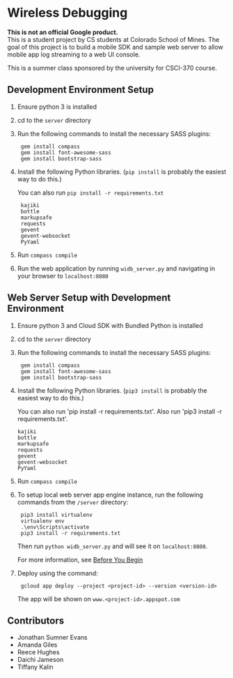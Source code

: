 # Wireless Debugging
**This is not an official Google product.**
<br />
This is a student project by CS students at Colorado School of Mines. The goal
of this project is to build a mobile SDK and sample web server to allow mobile
app log streaming to a web UI console.

This is a summer class sponsored by the university for CSCI-370 course.

## Development Environment Setup
1. Ensure python 3 is installed

2. cd to the `server` directory

3. Run the following commands to install the necessary SASS plugins:

        gem install compass
        gem install font-awesome-sass
        gem install bootstrap-sass

4. Install the following Python libraries. (`pip install` is probably the
   easiest way to do this.)

   You can also run `pip install -r requirements.txt`

        kajiki
        bottle
        markupsafe
        requests
        gevent
        gevent-websocket
        PyYaml

5. Run `compass compile`

6. Run the web application by running `widb_server.py` and navigating in your
   browser to `localhost:8080`

## Web Server Setup with Development Environment 
1. Ensure python 3 and Cloud SDK with Bundled Python is installed

2. cd to the `server` directory
 
2. Run the following commands to install the necessary SASS plugins:

        gem install compass
        gem install font-awesome-sass
        gem install bootstrap-sass

3. Install the following Python libraries. (`pip3 install` is probably the
   easiest way to do this.)

   You can also run 'pip install -r requirements.txt'. Also run 'pip3 install -r
   requirements.txt'.

       kajiki
       bottle
       markupsafe
       requests
       gevent
       gevent-websocket
       PyYaml

4. Run `compass compile`

5. To setup local web server app engine instance, run the following commands
   from the `/server` directory:

        pip3 install virtualenv
        virtualenv env
        .\env\Scripts\activate
        pip3 install -r requirements.txt

    Then run `python widb_server.py` and will see it on `localhost:8080`.

    For more information, see [Before You
    Begin](https://cloud.google.com/appengine/docs/flexible/python/quickstart#before-you-begin)

6. Deploy using the command:

        gcloud app deploy --project <project-id> --version <version-id>

   The app will be shown on `www.<project-id>.appspot.com`

## Contributors
- Jonathan Sumner Evans
- Amanda Giles
- Reece Hughes
- Daichi Jameson
- Tiffany Kalin

